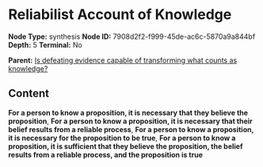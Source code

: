 # Reliabilist Account of Knowledge

**Node Type:** synthesis
**Node ID:** 7908d2f2-f999-45de-ac6c-5870a9a844bf
**Depth:** 5
**Terminal:** No

**Parent:** [Is defeating evidence capable of transforming what counts as knowledge?](is-defeating-evidence-capable-of-transforming-what-counts-as-knowledge-antithesis-cad95d08-7754-454d-8867-fb7d2dabafbd.md)

## Content

**For a person to know a proposition, it is necessary that they believe the proposition**, **For a person to know a proposition, it is necessary that their belief results from a reliable process**, **For a person to know a proposition, it is necessary for the proposition to be true**, **For a person to know a proposition, it is sufficient that they believe the proposition, the belief results from a reliable process, and the proposition is true**
